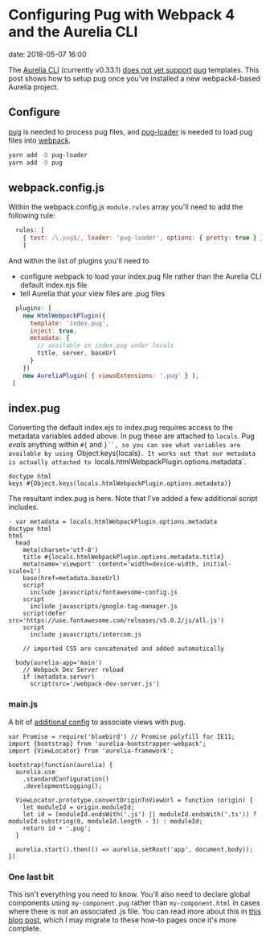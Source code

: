 # Configuring Pug with Webpack 4 and the Aurelia CLI

date: 2018-05-07 16:00

The [Aurelia CLI](https://aurelia.io/docs/cli) (currently v0.33.1) [does not yet support](https://github.com/aurelia/skeleton-navigation/pull/769) [pug](http://pugjs.org) templates.
This post shows how to setup pug once you've installed a new webpack4-based Aurelia project.


## Configure

[pug](http://pugjs.org) is needed to process pug files, and
[pug-loader](https://github.com/pugjs/pug-loader) is needed to load pug files into [webpack](https://webpack.js.org/).

```bash
yarn add -D pug-loader
yarn add -D pug
```

## webpack.config.js

Within the webpack.config.js `module.rules` array you'll need to add the following rule:

```javascript
  rules: [
    { test: /\.pug$/, loader: 'pug-loader', options: { pretty: true } }
    ]
```

And within the list of plugins you'll need to
- configure webpack to load your index.pug file rather than the Aurelia CLI default index.ejs file
- tell Aurelia that your view files are .pug files


```javascript
  plugins: [
    new HtmlWebpackPlugin({
      template: 'index.pug',
      inject: true,
      metadata: {
        // available in index.pug under locals
        title, server, baseUrl
      }
    })
    new AureliaPlugin( { viewsExtensions: '.pug' } ),
 ]
```


## index.pug

Converting the default index.ejs to index.pug requires access to the metadata variables added above.
In pug these are attached to `locals`.
Pug _evals_ anything within ``#{`` and `}``, so you can see what variables are available by using `Object.keys(locals)`.
It works out that our metadata is actually attached to `locals.htmlWebpackPlugin.options.metadata`.

```pug
doctype html
keys #{Object.keys(locals.htmlWebpackPlugin.options.metadata)}
```

The resultant index.pug is here. Note that I've added a few additional script includes.

```pug
- var metadata = locals.htmlWebpackPlugin.options.metadata
doctype html
html
  head
    meta(charset='utf-8')
    title #{locals.htmlWebpackPlugin.options.metadata.title}
    meta(name='viewport' content='width=device-width, initial-scale=1')
    base(href=metadata.baseUrl)
    script
      include javascripts/fontawesome-config.js
    script
      include javascripts/google-tag-manager.js
    script(defer src='https://use.fontawesome.com/releases/v5.0.2/js/all.js')
    script
      include javascripts/intercom.js

    // imported CSS are concatenated and added automatically

  body(aurelia-app='main')
    // Webpack Dev Server reload
    if (metadata.server)
      script(src='/webpack-dev-server.js')
```

### main.js

A bit of [additional config](https://github.com/aurelia/skeleton-navigation/issues/396#issuecomment-207823852) to associate views with pug.

```
var Promise = require('bluebird') // Promise polyfill for IE11;
import {bootstrap} from 'aurelia-bootstrapper-webpack';
import {ViewLocator} from 'aurelia-framework';
```

```
bootstrap(function(aurelia) {
  aurelia.use
    .standardConfiguration()
    .developmentLogging();

  ViewLocator.prototype.convertOriginToViewUrl = function (origin) {
    let moduleId = origin.moduleId;
    let id = (moduleId.endsWith('.js') || moduleId.endsWith('.ts')) ? moduleId.substring(0, moduleId.length - 3) : moduleId;
    return id + '.pug';
  }

  aurelia.start().then(() => aurelia.setRoot('app', document.body));
})
```

### One last bit

This isn't everything you need to know. You'll also need to declare
global components using `my-component.pug` rather than
`my-component.html` in cases where there is not an associated .js
file.  You can read more about this in
[this blog post](http://jimpravetz.com/blog/2018/05/webpack-aurelia/), which I
may migrate to these how-to pages once it's more complete.